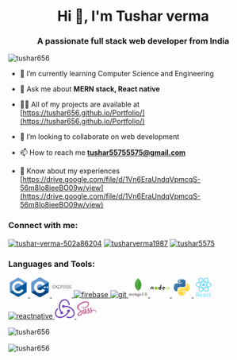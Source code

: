 <h1 align="center">Hi 👋, I'm Tushar verma</h1>
<h3 align="center">A passionate full stack web developer from India</h3>

<p align="left"> <img src="https://komarev.com/ghpvc/?username=tushar656&label=Profile%20views&color=0e75b6&style=flat" alt="tushar656" /> </p>

- 🌱 I’m currently learning Computer Science and Engineering

- 💬 Ask me about **MERN stack, React native**

- 👨‍💻 All of my projects are available at [https://tushar656.github.io/Portfolio/](https://tushar656.github.io/Portfolio/)

- 💞️ I’m looking to collaborate on web development

- 📫 How to reach me **tushar55755575@gmail.com**

- 📄 Know about my experiences [https://drive.google.com/file/d/1Vn6EraUndqVpmcqS-56m8Io8ieeBO09w/view](https://drive.google.com/file/d/1Vn6EraUndqVpmcqS-56m8Io8ieeBO09w/view)

<h3 align="left">Connect with me:</h3>
<p align="left">
<a href="https://linkedin.com/in/tushar-verma-502a86204" target="blank"><img align="center" src="https://raw.githubusercontent.com/rahuldkjain/github-profile-readme-generator/master/src/images/icons/Social/linked-in-alt.svg" alt="tushar-verma-502a86204" height="30" width="40" /></a>
<a href="https://instagram.com/tusharverma1987" target="blank"><img align="center" src="https://raw.githubusercontent.com/rahuldkjain/github-profile-readme-generator/master/src/images/icons/Social/instagram.svg" alt="tusharverma1987" height="30" width="40" /></a>
<a href="https://www.codechef.com/users/tushar5575" target="blank"><img align="center" src="https://cdn.jsdelivr.net/npm/simple-icons@3.1.0/icons/codechef.svg" alt="tushar5575" height="30" width="40" /></a>
</p>

<h3 align="left">Languages and Tools:</h3>
<p align="left"> <a href="https://www.cprogramming.com/" target="_blank" rel="noreferrer"> <img src="https://raw.githubusercontent.com/devicons/devicon/master/icons/c/c-original.svg" alt="c" width="40" height="40"/> </a> <a href="https://www.w3schools.com/cpp/" target="_blank" rel="noreferrer"> <img src="https://raw.githubusercontent.com/devicons/devicon/master/icons/cplusplus/cplusplus-original.svg" alt="cplusplus" width="40" height="40"/> </a> <a href="https://expressjs.com" target="_blank" rel="noreferrer"> <img src="https://raw.githubusercontent.com/devicons/devicon/master/icons/express/express-original-wordmark.svg" alt="express" width="40" height="40"/> </a> <a href="https://firebase.google.com/" target="_blank" rel="noreferrer"> <img src="https://www.vectorlogo.zone/logos/firebase/firebase-icon.svg" alt="firebase" width="40" height="40"/> </a> <a href="https://git-scm.com/" target="_blank" rel="noreferrer"> <img src="https://www.vectorlogo.zone/logos/git-scm/git-scm-icon.svg" alt="git" width="40" height="40"/> </a> <a href="https://www.mongodb.com/" target="_blank" rel="noreferrer"> <img src="https://raw.githubusercontent.com/devicons/devicon/master/icons/mongodb/mongodb-original-wordmark.svg" alt="mongodb" width="40" height="40"/> </a> <a href="https://nodejs.org" target="_blank" rel="noreferrer"> <img src="https://raw.githubusercontent.com/devicons/devicon/master/icons/nodejs/nodejs-original-wordmark.svg" alt="nodejs" width="40" height="40"/> </a> <a href="https://www.python.org" target="_blank" rel="noreferrer"> <img src="https://raw.githubusercontent.com/devicons/devicon/master/icons/python/python-original.svg" alt="python" width="40" height="40"/> </a> <a href="https://reactjs.org/" target="_blank" rel="noreferrer"> <img src="https://raw.githubusercontent.com/devicons/devicon/master/icons/react/react-original-wordmark.svg" alt="react" width="40" height="40"/> </a> <a href="https://reactnative.dev/" target="_blank" rel="noreferrer"> <img src="https://reactnative.dev/img/header_logo.svg" alt="reactnative" width="40" height="40"/> </a> <a href="https://redux.js.org" target="_blank" rel="noreferrer"> <img src="https://raw.githubusercontent.com/devicons/devicon/master/icons/redux/redux-original.svg" alt="redux" width="40" height="40"/> </a> <a href="https://sass-lang.com" target="_blank" rel="noreferrer"> <img src="https://raw.githubusercontent.com/devicons/devicon/master/icons/sass/sass-original.svg" alt="sass" width="40" height="40"/> </a> </p>

<p><img align="center" src="https://github-readme-stats.vercel.app/api/top-langs?username=tushar656&show_icons=true&locale=en&layout=compact" alt="tushar656" /></p>

<p><img align="center" src="https://github-readme-streak-stats.herokuapp.com/?user=tushar656&" alt="tushar656" /></p>


<!---
Tushar656/Tushar656 is a ✨ special ✨ repository because its `README.md` (this file) appears on your GitHub profile.
You can click the Preview link to take a look at your changes.
--->
